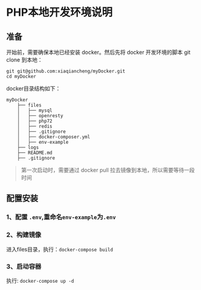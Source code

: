 # PHP本地开发环境说明

## 准备
开始前，需要确保本地已经安装 docker。然后先将 docker 开发环境的脚本 git clone 到本地：
```shell
git git@github.com:xiaqiancheng/myDocker.git
cd myDocker
```

docker目录结构如下：
```shell
myDocker
    ├── files
    │   ├── mysql
    │   ├── openresty
    │   ├── php72
    │   ├── redis
    │   ├── .gitignore
    │   ├── docker-composer.yml
    │   ├── env-example
    ├── logs
    ├── README.md
    ├── .gitignore
```

> 第一次启动时，需要通过 docker pull 拉去镜像到本地，所以需要等待一段时间

## 配置安装
### 1、配置 `.env`,重命名`env-example`为`.env`
### 2、构建镜像
进入files目录，执行：`docker-compose build`
### 3、启动容器
执行: `docker-compose up -d`
